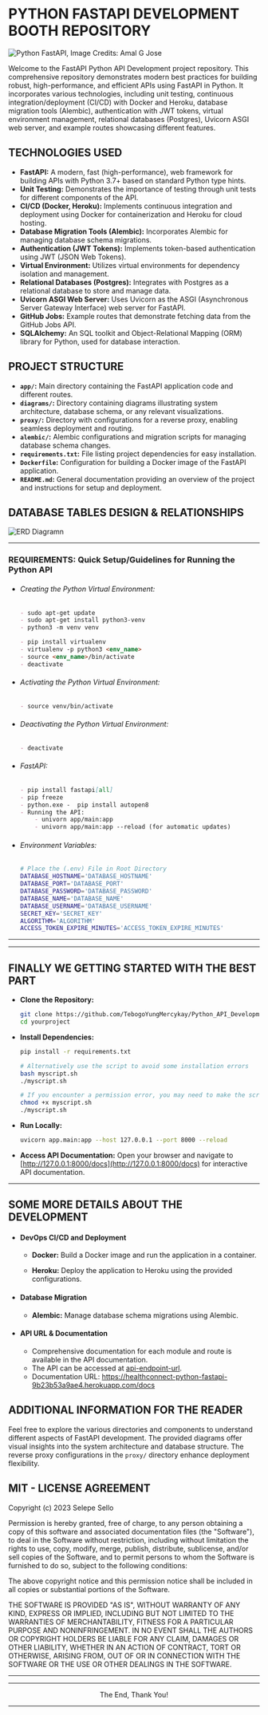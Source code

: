 # PYTHON FASTAPI DEVELOPMENT BOOTH REPOSITORY

![Python FastAPI, Image Credits: Amal G Jose](./project-Diagramns/python-fastapi_1200x600.png)


Welcome to the FastAPI Python API Development project repository. This comprehensive repository demonstrates modern best practices for building robust, high-performance, and efficient APIs using FastAPI in Python. It incorporates various technologies, including unit testing, continuous integration/deployment (CI/CD) with Docker and Heroku, database migration tools (Alembic), authentication with JWT tokens, virtual environment management, relational databases (Postgres), Uvicorn ASGI web server, and example routes showcasing different features.

## TECHNOLOGIES USED

- **FastAPI:** A modern, fast (high-performance), web framework for building APIs with Python 3.7+ based on standard Python type hints.
- **Unit Testing:** Demonstrates the importance of testing through unit tests for different components of the API.
- **CI/CD (Docker, Heroku):** Implements continuous integration and deployment using Docker for containerization and Heroku for cloud hosting.
- **Database Migration Tools (Alembic):** Incorporates Alembic for managing database schema migrations.
- **Authentication (JWT Tokens):** Implements token-based authentication using JWT (JSON Web Tokens).
- **Virtual Environment:** Utilizes virtual environments for dependency isolation and management.
- **Relational Databases (Postgres):** Integrates with Postgres as a relational database to store and manage data.
- **Uvicorn ASGI Web Server:** Uses Uvicorn as the ASGI (Asynchronous Server Gateway Interface) web server for FastAPI.
- **GitHub Jobs:** Example routes that demonstrate fetching data from the GitHub Jobs API.
- **SQLAlchemy:** An SQL toolkit and Object-Relational Mapping (ORM) library for Python, used for database interaction.

## PROJECT STRUCTURE

- **`app/`:** Main directory containing the FastAPI application code and different routes.
- **`diagrams/`:** Directory containing diagrams illustrating system architecture, database schema, or any relevant visualizations.
- **`proxy/`:** Directory with configurations for a reverse proxy, enabling seamless deployment and routing.
- **`alembic/`:** Alembic configurations and migration scripts for managing database schema changes.
- **`requirements.txt`:** File listing project dependencies for easy installation.
- **`Dockerfile`:** Configuration for building a Docker image of the FastAPI application.
- **`README.md`:** General documentation providing an overview of the project and instructions for setup and deployment.

## DATABASE TABLES DESIGN & RELATIONSHIPS

![ERD Diagramn](./project-Diagramns/database-erd-diagramn-healthconnect.drawio.svg)

---

### REQUIREMENTS: Quick Setup/Guidelines for Running the Python API

- ###### Creating the Python Virtual Environment:
    ```markdown
    - sudo apt-get update
    - sudo apt-get install python3-venv
    - python3 -m venv venv

    - pip install virtualenv
    - virtualenv -p python3 <env_name>
    - source <env_name>/bin/activate
    - deactivate
    ```

- ###### Activating the Python Virtual Environment:
    ```markdown
    - source venv/bin/activate
    ```

- ###### Deactivating the Python Virtual Environment:
    ```markdown
    - deactivate
    ```

- ###### FastAPI:
    ```markdown
    - pip install fastapi[all]
    - pip freeze
    - python.exe -  pip install autopen8
    - Running the API:
        - univorn app/main:app
        - univorn app/main:app --reload (for automatic updates)

- ###### Environment Variables:
    ```bash
    # Place the (.env) File in Root Directory
    DATABASE_HOSTNAME='DATABASE_HOSTNAME'
    DATABASE_PORT='DATABASE_PORT'
    DATABASE_PASSWORD='DATABASE_PASSWORD'
    DATABASE_NAME='DATABASE_NAME'
    DATABASE_USERNAME='DATABASE_USERNAME'
    SECRET_KEY='SECRET_KEY'
    ALGORITHM='ALGORITHM'
    ACCESS_TOKEN_EXPIRE_MINUTES='ACCESS_TOKEN_EXPIRE_MINUTES'
    ```
---
---

## FINALLY WE GETTING STARTED WITH THE BEST PART

- **Clone the Repository:**
   ```bash
   git clone https://github.com/TebogoYungMercykay/Python_API_Development_Booth_FASTAPI.git
   cd yourproject
   ```

- **Install Dependencies:**
    ```bash
    pip install -r requirements.txt

    # Alternatively use the script to avoid some installation errors
    bash myscript.sh
    ./myscript.sh

    # If you encounter a permission error, you may need to make the script executable. You can do this with the following command:
    chmod +x myscript.sh
    ./myscript.sh
    ```

- **Run Locally:**
    ```bash
    uvicorn app.main:app --host 127.0.0.1 --port 8000 --reload
    ```

- **Access API Documentation:**
   Open your browser and navigate to [http://127.0.0.1:8000/docs](http://127.0.0.1:8000/docs) for interactive API documentation.

---

## SOME MORE DETAILS ABOUT THE DEVELOPMENT

- #### DevOps CI/CD and Deployment

    - **Docker:**
    Build a Docker image and run the application in a container.

    - **Heroku:**
    Deploy the application to Heroku using the provided configurations.

- #### Database Migration

    - **Alembic:**
    Manage database schema migrations using Alembic.

- #### API URL & Documentation

    - Comprehensive documentation for each module and route is available in the API documentation.
    - The API can be accessed at [api-endpoint-url](https://healthconnect-python-fastapi-9b23b53a9ae4.herokuapp.com/).
    - Documentation URL: https://healthconnect-python-fastapi-9b23b53a9ae4.herokuapp.com/docs

## ADDITIONAL INFORMATION FOR THE READER

Feel free to explore the various directories and components to understand different aspects of FastAPI development. The provided diagrams offer visual insights into the system architecture and database structure. The reverse proxy configurations in the `proxy/` directory enhance deployment flexibility.

## MIT - LICENSE AGREEMENT

Copyright (c) 2023 Selepe Sello

Permission is hereby granted, free of charge, to any person obtaining a copy of this software and associated documentation files (the "Software"), to deal in the Software without restriction, including without limitation the rights to use, copy, modify, merge, publish, distribute, sublicense, and/or sell copies of the Software, and to permit persons to whom the Software is furnished to do so, subject to the following conditions:

The above copyright notice and this permission notice shall be included in all copies or substantial portions of the Software.

THE SOFTWARE IS PROVIDED "AS IS", WITHOUT WARRANTY OF ANY KIND, EXPRESS OR IMPLIED, INCLUDING BUT NOT LIMITED TO THE WARRANTIES OF MERCHANTABILITY, FITNESS FOR A PARTICULAR PURPOSE AND NONINFRINGEMENT. IN NO EVENT SHALL THE AUTHORS OR COPYRIGHT HOLDERS BE LIABLE FOR ANY CLAIM, DAMAGES OR OTHER LIABILITY, WHETHER IN AN ACTION OF CONTRACT, TORT OR OTHERWISE, ARISING FROM, OUT OF OR IN CONNECTION WITH THE SOFTWARE OR THE USE OR OTHER DEALINGS IN THE SOFTWARE.

---
---

<p align="center">The End, Thank You!</p>

---
